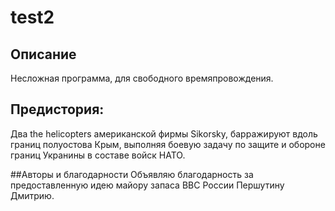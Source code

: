 ﻿test2
=====

## Описание 
Несложная программа, для свободного времяпровождения. 

## Предистория:

Два the helicopters американской фирмы Sikorsky, барражируют вдоль границ  полуостова Крым, 
выполняя боевую задачу по защите и обороне границ Укранины в составе войск НАТО.

##Авторы и благодарности
Объявляю благодарность за предоставленную идею майору запаса ВВС России Першутину Дмитрию.